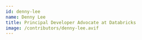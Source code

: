 ```yaml
---
id: denny-lee
name: Denny Lee
title: Principal Developer Advocate at Databricks
image: /contributors/denny-lee.avif
---
```

